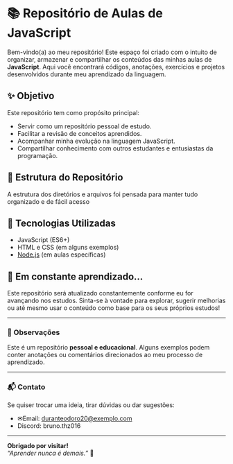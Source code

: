 # 📚 Repositório de Aulas de JavaScript

Bem-vindo(a) ao meu repositório! Este espaço foi criado com o intuito de organizar, armazenar e compartilhar os conteúdos das minhas aulas de **JavaScript**. Aqui você encontrará códigos, anotações, exercícios e projetos desenvolvidos durante meu aprendizado da linguagem.

## ✨ Objetivo

Este repositório tem como propósito principal:

- Servir como um repositório pessoal de estudo.
- Facilitar a revisão de conceitos aprendidos.
- Acompanhar minha evolução na linguagem JavaScript.
- Compartilhar conhecimento com outros estudantes e entusiastas da programação.

## 📁 Estrutura do Repositório

A estrutura dos diretórios e arquivos foi pensada para manter tudo organizado e de fácil acesso

## 🚀 Tecnologias Utilizadas

- JavaScript (ES6+)
- HTML e CSS (em alguns exemplos)
- [Node.js](https://nodejs.org) (em aulas específicas)

## 🧠 Em constante aprendizado...

Este repositório será atualizado constantemente conforme eu for avançando nos estudos. Sinta-se à vontade para explorar, sugerir melhorias ou até mesmo usar o conteúdo como base para os seus próprios estudos!

---

### 📌 Observações

Este é um repositório **pessoal e educacional**. Alguns exemplos podem conter anotações ou comentários direcionados ao meu processo de aprendizado.

---

### 📬 Contato

Se quiser trocar uma ideia, tirar dúvidas ou dar sugestões:

- ✉Email: duranteodoro20@exemplo.com  
- Discord: bruno.thz016

---

**Obrigado por visitar!**  
_“Aprender nunca é demais.”_ 🚀
